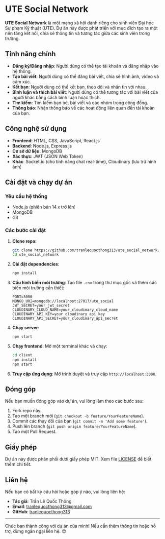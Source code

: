 # UTE Social Network

**UTE Social Network** là một mạng xã hội dành riêng cho sinh viên Đại học Sư phạm Kỹ thuật (UTE). Dự án này được phát triển với mục đích tạo ra một nền tảng kết nối, chia sẻ thông tin và tương tác giữa các sinh viên trong trường.

## Tính năng chính

- **Đăng ký/Đăng nhập**: Người dùng có thể tạo tài khoản và đăng nhập vào hệ thống.
- **Tạo bài viết**: Người dùng có thể đăng bài viết, chia sẻ hình ảnh, video và cảm xúc.
- **Kết bạn**: Người dùng có thể kết bạn, theo dõi và nhắn tin với nhau.
- **Bình luận và thích bài viết**: Người dùng có thể tương tác với bài viết của người khác bằng cách bình luận hoặc thích.
- **Tìm kiếm**: Tìm kiếm bạn bè, bài viết và các nhóm trong cộng đồng.
- **Thông báo**: Nhận thông báo về các hoạt động liên quan đến tài khoản của bạn.

## Công nghệ sử dụng

- **Frontend**: HTML, CSS, JavaScript, React.js
- **Backend**: Node.js, Express.js
- **Cơ sở dữ liệu**: MongoDB
- **Xác thực**: JWT (JSON Web Token)
- **Khác**: Socket.io (cho tính năng chat real-time), Cloudinary (lưu trữ hình ảnh)

## Cài đặt và chạy dự án

### Yêu cầu hệ thống

- Node.js (phiên bản 14.x trở lên)
- MongoDB
- Git

### Các bước cài đặt

1. **Clone repo**:
   ```bash
   git clone https://github.com/tranlequocthong313/ute_social_network.git
   cd ute_social_network
   ```

2. **Cài đặt dependencies**:
   ```bash
   npm install
   ```

3. **Cấu hình biến môi trường**:
   Tạo file `.env` trong thư mục gốc và thêm các biến môi trường cần thiết:
   ```env
   PORT=3000
   MONGO_URI=mongodb://localhost:27017/ute_social
   JWT_SECRET=your_jwt_secret
   CLOUDINARY_CLOUD_NAME=your_cloudinary_cloud_name
   CLOUDINARY_API_KEY=your_cloudinary_api_key
   CLOUDINARY_API_SECRET=your_cloudinary_api_secret
   ```

4. **Chạy server**:
   ```bash
   npm start
   ```

5. **Chạy frontend**:
   Mở một terminal khác và chạy:
   ```bash
   cd client
   npm install
   npm start
   ```

6. **Truy cập ứng dụng**:
   Mở trình duyệt và truy cập `http://localhost:3000`.

## Đóng góp

Nếu bạn muốn đóng góp vào dự án, vui lòng làm theo các bước sau:

1. Fork repo này.
2. Tạo một branch mới (`git checkout -b feature/YourFeatureName`).
3. Commit các thay đổi của bạn (`git commit -m 'Add some feature'`).
4. Push lên branch (`git push origin feature/YourFeatureName`).
5. Tạo một Pull Request.

## Giấy phép

Dự án này được phân phối dưới giấy phép MIT. Xem file [LICENSE](LICENSE) để biết thêm chi tiết.

## Liên hệ

Nếu bạn có bất kỳ câu hỏi hoặc góp ý nào, vui lòng liên hệ:

- **Tác giả**: Trần Lê Quốc Thông
- **Email**: tranlequocthong313@gmail.com
- **GitHub**: [tranlequocthong313](https://github.com/tranlequocthong313)

---

Chúc bạn thành công với dự án của mình! Nếu cần thêm thông tin hoặc hỗ trợ, đừng ngần ngại liên hệ. 😊
